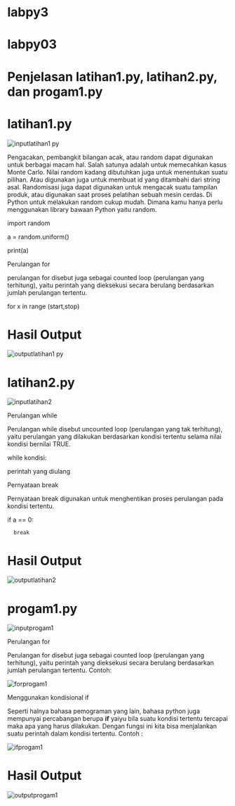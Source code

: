# labpy3
# labpy03

# Penjelasan latihan1.py, latihan2.py, dan progam1.py

# latihan1.py

![inputlatihan1 py](https://user-images.githubusercontent.com/46512870/52991217-57f80700-343e-11e9-8aaf-573427179335.png)

Pengacakan, pembangkit bilangan acak, atau random dapat digunakan untuk berbagai macam hal. Salah satunya adalah untuk memecahkan kasus Monte Carlo. Nilai random kadang dibutuhkan juga untuk menentukan suatu pilihan. Atau digunakan juga untuk membuat id yang ditambahi dari string asal. Randomisasi juga dapat digunakan untuk mengacak suatu tampilan produk, atau digunakan saat proses pelatihan sebuah mesin cerdas. Di Python untuk melakukan random cukup mudah. Dimana kamu hanya perlu menggunakan library bawaan Python yaitu random.

 import random

 a = random.uniform()

 print(a)

Perulangan for 

perulangan for disebut juga sebagai counted loop (perulangan yang terhitung), yaitu perintah yang dieksekusi secara berulang berdasarkan jumlah perulangan tertentu.

 for x in range (start,stop)

# Hasil Output

![outputlatihan1 py](https://user-images.githubusercontent.com/46512870/52993325-664a2100-3446-11e9-9494-1af290ce893e.png)

# latihan2.py

![inputlatihan2](https://user-images.githubusercontent.com/46512870/52993808-153b2c80-3448-11e9-8e33-d3df0f8d5182.png)

Perulangan while

Perulangan while disebut uncounted loop (perulangan yang tak terhitung), yaitu perulangan yang dilakukan berdasarkan kondisi tertentu selama nilai kondisi bernilai TRUE.

 while kondisi:

 perintah yang diulang

Pernyataan break

Pernyataan break digunakan untuk menghentikan  proses perulangan pada kondisi tertentu.

 if a == 0:

      break

# Hasil Output

![outputlatihan2](https://user-images.githubusercontent.com/46512870/52994192-5ed84700-3449-11e9-9a77-81ed3420f760.png)

# progam1.py

![inputprogam1](https://user-images.githubusercontent.com/46512870/52994630-cc38a780-344a-11e9-86d5-135b8be7a2a3.png)

Perulangan for

Perulangan for disebut juga sebagai counted loop (perulangan yang terhitung), yaitu perintah yang dieksekusi secara berulang berdasarkan jumlah perulangan tertentu. Contoh:

![forprogam1](https://user-images.githubusercontent.com/46512870/52995667-e0ca6f00-344d-11e9-808a-8514d7eb3c07.png)

Menggunakan kondisional if

Seperti halnya bahasa pemograman yang lain, bahasa python juga mempunyai percabangan berupa **if** yaiyu bila suatu kondisi tertentu tercapai maka apa yang harus dilakukan. Dengan fungsi ini kita bisa menjalankan suatu perintah dalam kondisi tertentu. Contoh :

![ifprogam1](https://user-images.githubusercontent.com/46512870/52996140-33585b00-344f-11e9-8b06-1ef9a90527f7.png)

# Hasil Output

![outputprogam1](https://user-images.githubusercontent.com/46512870/52996260-a06bf080-344f-11e9-8df2-a991e17c682f.png)





